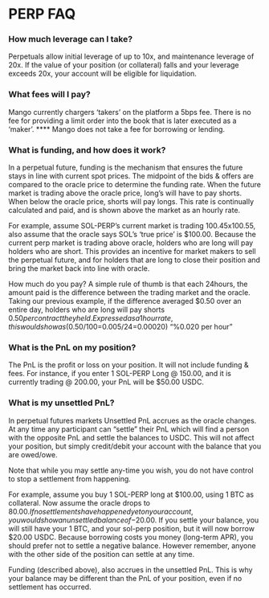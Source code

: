 # PERP FAQ

### **How much leverage can I take?**

Perpetuals allow initial leverage of up to 10x, and maintenance leverage of 20x. If the value of your position (or collateral) falls and your leverage exceeds 20x, your account will be eligible for liquidation.

### What fees will I pay?

Mango currently chargers ‘takers’ on the platform a 5bps fee. There is no fee for providing a limit order into the book that is later executed as a ‘maker’. **** Mango does not take a fee for borrowing or lending.

### What is funding, and how does it work?

In a perpetual future, funding is the mechanism that ensures the future stays in line with current spot prices. The midpoint of the bids & offers are compared to the oracle price to determine the funding rate. When the future market is trading above the oracle price, long’s will have to pay shorts. When below the oracle price, shorts will pay longs. This rate is continually calculated and paid, and is shown above the market as an hourly rate.

For example, assume SOL-PERP’s current market is trading 100.45x100.55, also assume that the oracle says SOL’s ‘true price’ is $100.00. Because the current perp market is trading above oracle, holders who are long will pay holders who are short. This provides an incentive for market makers to sell the perpetual future, and for holders that are long to close their position and bring the market back into line with oracle.

How much do you pay? A simple rule of thumb is that each 24hours, the amount paid is the difference between the trading market and the oracle. Taking our previous example, if the difference averaged $0.50 over an entire day, holders who are long will pay shorts $0.50 per contract they held. Expressed as a 1 hour rate, this would show as ($0.50/$100=$0.005/24=0.00020) “%0.020 per hour”

### What is the PnL on my position?

The PnL is the profit or loss on your position. It will not include funding & fees. For instance, if you enter 1 SOL-PERP Long @ 150.00, and it is currently trading @ 200.00, your PnL will be $50.00 USDC.

### What is my unsettled PnL?

In perpetual futures markets Unsettled PnL accrues as the oracle changes. At any time any participant can “settle” their PnL which will find a person with the opposite PnL and settle the balances to USDC. This will not affect your position, but simply credit/debit your account with the balance that you are owed/owe.

Note that while you may settle any-time you wish, you do not have control to stop a settlement from happening.

For example, assume you buy 1 SOL-PERP long at $100.00, using 1 BTC as collateral. Now assume the oracle drops to $80.00. If no settlements have happened yet on your account, you would show an unsettled balance of -$20.00. If you settle your balance, you will still have your 1 BTC, and your sol-perp position, but it will now borrow $20.00 USDC. Because borrowing costs you money (long-term APR), you should prefer not to settle a negative balance. However remember, anyone with the other side of the position can settle at any time.

Funding (described above), also accrues in the unsettled PnL. This is why your balance may be different than the PnL of your position, even if no settlement has occurred.
